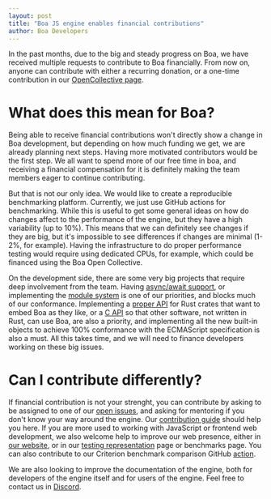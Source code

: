 ```yaml
---
layout: post
title: "Boa JS engine enables financial contributions"
author: Boa Developers
---
```


In the past months, due to the big and steady progress on Boa, we have received multiple requests to contribute to Boa
financially. From now on, anyone can contribute with either a recurring donation, or a one-time contribution in our
[OpenCollective page](https://opencollective.com/boa).

# What does this mean for Boa?

Being able to receive financial contributions won't directly show a change in Boa development, but depending on how much
funding we get, we are already planning next steps. Having more motivated contributors would be the first step. We all
want to spend more of our free time in boa, and receiving a financial compensation for it is definitely making the team
members eager to continue contributing.

But that is not our only idea. We would like to create a reproducible benchmarking platform. Currently, we just use GitHub
actions for benchmarking. While this is useful to get some general ideas on how do changes affect to the performance of the
engine, but they have a high variability (up to 10%). This means that we can definitely see changes if they are big, but it's
impossible to see differences if changes are minimal (1-2%, for example). Having the infrastructure to do proper performance
testing would require using dedicated CPUs, for example, which could be financed using the Boa Open Collective.

On the development side, there are some very big projects that require deep involvement from the team. Having
[async/await support](https://github.com/boa-dev/boa/projects/3), or implementing the
[module system](https://github.com/boa-dev/boa/issues/64) is one of our priorities, and blocks much of our conformance.
Implementing a [proper API](https://github.com/boa-dev/boa/discussions/1531) for Rust crates that want to embed Boa as they
like, or a [C API](https://github.com/boa-dev/boa/issues/332) so that other software, not written in Rust, can use Boa,
are also a priority, and implementing all the new built-in objects to achieve 100% conformance with the ECMAScript
specification is also a must. All this takes time, and we will need to finance developers working on these big issues.

# Can I contribute differently?

If financial contribution is not your strenght, you can contribute by asking to be assigned to one of our
[open issues](https://github.com/boa-dev/boa/issues?q=is%3Aopen+is%3Aissue+no%3Aassignee), and asking for mentoring if you
don't know your way around the engine. Our [contribution guide](https://github.com/boa-dev/boa/blob/main/CONTRIBUTING.md)
should help you here. If you are more used to working with JavaScript or frontend web development, we also
welcome help to improve our web presence, either in [our website](https://github.com/boa-dev/boa-dev.github.io), or in
our [testing representation](https://github.com/boa-dev/boa/issues/820) page or benchmarks page. You can also contribute to
our Criterion benchmark comparison GitHub [action](https://github.com/boa-dev/criterion-compare-action).

We are also looking to improve the documentation of the engine, both for developers of the engine itself and for users of the
engine. Feel free to contact us in [Discord](https://discord.gg/tUFFk9Y).
